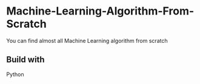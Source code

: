 # Machine-Learning-Algorithm-From-Scratch
You can find almost all Machine Learning algorithm from scratch

## Build with
Python
